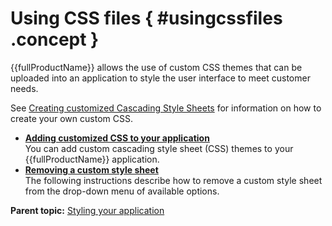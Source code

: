 # Using CSS files { #usingcssfiles .concept }

{{fullProductName}} allows the use of custom CSS themes that can be uploaded into an application to style the user interface to meet customer needs.

See [Creating customized Cascading Style Sheets](ref_customized_css.md) for information on how to create your own custom CSS.

-   **[Adding customized CSS to your application](ex_adding_ccs.md)**  
You can add custom cascading style sheet \(CSS\) themes to your {{fullProductName}} application.
-   **[Removing a custom style sheet](ex_removing_a_css.md)**  
The following instructions describe how to remove a custom style sheet from the drop-down menu of available options.

**Parent topic:** [Styling your application](st_style_application.md)

